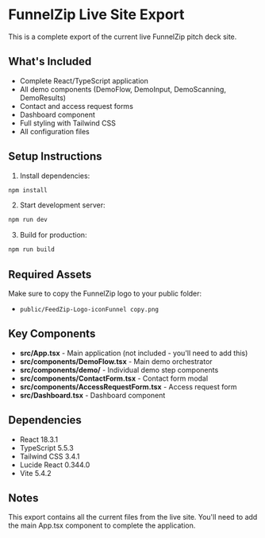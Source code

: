 # FunnelZip Live Site Export

This is a complete export of the current live FunnelZip pitch deck site.

## What's Included

- Complete React/TypeScript application
- All demo components (DemoFlow, DemoInput, DemoScanning, DemoResults)
- Contact and access request forms
- Dashboard component
- Full styling with Tailwind CSS
- All configuration files

## Setup Instructions

1. Install dependencies:
```bash
npm install
```

2. Start development server:
```bash
npm run dev
```

3. Build for production:
```bash
npm run build
```

## Required Assets

Make sure to copy the FunnelZip logo to your public folder:
- `public/FeedZip-Logo-iconFunnel copy.png`

## Key Components

- **src/App.tsx** - Main application (not included - you'll need to add this)
- **src/components/DemoFlow.tsx** - Main demo orchestrator
- **src/components/demo/** - Individual demo step components
- **src/components/ContactForm.tsx** - Contact form modal
- **src/components/AccessRequestForm.tsx** - Access request form
- **src/Dashboard.tsx** - Dashboard component

## Dependencies

- React 18.3.1
- TypeScript 5.5.3
- Tailwind CSS 3.4.1
- Lucide React 0.344.0
- Vite 5.4.2

## Notes

This export contains all the current files from the live site. You'll need to add the main App.tsx component to complete the application.